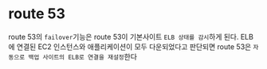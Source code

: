 # route 53

route 53의 `failover`기능은
route 53이 기본사이트 `ELB 상태를 감시`하게 된다.
ELB에 연결된 EC2 인스턴스와 애플리케이션이 모두 다운되었다고 판단되면 route 53은 `자동으로 백업 사이트의 ELB로 연결을 재설정`한다
